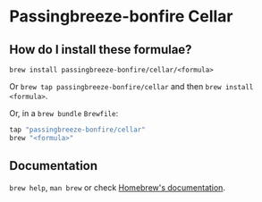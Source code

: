 # Passingbreeze-bonfire Cellar

## How do I install these formulae?

`brew install passingbreeze-bonfire/cellar/<formula>`

Or `brew tap passingbreeze-bonfire/cellar` and then `brew install <formula>`.

Or, in a `brew bundle` `Brewfile`:

```ruby
tap "passingbreeze-bonfire/cellar"
brew "<formula>"
```

## Documentation

`brew help`, `man brew` or check [Homebrew's documentation](https://docs.brew.sh).
